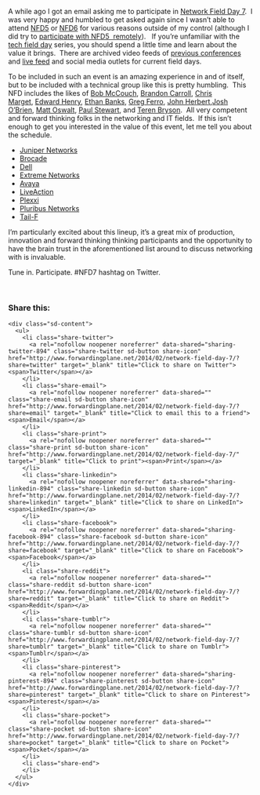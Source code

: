 A while ago I got an email asking me to participate in <a href="http://techfieldday.com/event/nfd7/" target="_blank">Network Field Day 7</a>.  I was very happy and humbled to get asked again since I wasn&#8217;t able to attend <a href="http://techfieldday.com/event/nfd5/" target="_blank">NFD5</a> or <a href="http://techfieldday.com/event/nfd6/" target="_blank">NFD6</a> for various reasons outside of my control (although I did try to <a title="Network Field Day 5 – Participate Remotely" href="http://www.forwardingplane.net/2013/03/network-field-day-5/" target="_blank">participate with NFD5  remotely</a>).   If you&#8217;re unfamiliar with the <a href="http://techfieldday.com/" target="_blank">tech field day</a> series, you should spend a little time and learn about the value it brings.  There are archived video feeds of <a href="http://techfieldday.com/timing/past/" target="_blank">previous conferences</a> and <a href="http://techfieldday.com/event/nfd7/" target="_blank">live feed</a> and social media outlets for current field days.

To be included in such an event is an amazing experience in and of itself, but to be included with a technical group like this is pretty humbling.  This NFD includes the likes of [Bob McCouch](http://techfieldday.com/delegate//bob-mccouch/), [Brandon Carroll](http://techfieldday.com/delegate/brandon-carroll/), [Chris Marget](http://techfieldday.com/delegate/chris-marget/), [Edward Henry](http://techfieldday.com/delegate//edward-henry/), [Ethan Banks](http://techfieldday.com/delegate//ethan-banks/), [Greg Ferro](http://techfieldday.com/delegate/rich-brambley/chris-evans/greg-ferro/), [John Herbert](http://techfieldday.com/delegate//john-herbert/),[Josh O&#8217;Brien](http://techfieldday.com/delegate/josh-obrien/), [Matt Oswalt](http://techfieldday.com/delegate/luca-delloca/matt-oswalt/), [Paul Stewart](http://techfieldday.com/delegate//paul-stewart/), and [Teren Bryson](http://techfieldday.com/delegate/luca-delloca/teren-bryson/).  All very competent and forward thinking folks in the networking and IT fields.  If this isn&#8217;t enough to get you interested in the value of this event, let me tell you about the schedule.

  * <a href="http://www.juniper.net/us/en/" target="_blank">Juniper Networks</a>
  * <a href="http://www.brocade.com/" target="_blank">Brocade</a>
  * <a href="http://www.dell.com/" target="_blank">Dell</a>
  * <a href="http://www.extremenetworks.com/" target="_blank">Extreme Networks</a>
  * <a href="http://www.avaya.com/" target="_blank">Avaya</a>
  * <a href="http://liveaction.com/" target="_blank">LiveAction</a>
  * <a href="http://www.plexxi.com/" target="_blank">Plexxi</a>
  * <a href="https://www.pluribusnetworks.com/" target="_blank">Pluribus Networks</a>
  * <a href="http://www.tail-f.com/" target="_blank">Tail-F</a>

I&#8217;m particularly excited about this lineup, it&#8217;s a great mix of production, innovation and forward thinking thinking participants and the opportunity to have the brain trust in the aforementioned list around to discuss networking with is invaluable.

Tune in. Participate. #NFD7 hashtag on Twitter.

&nbsp;

<div class="sharedaddy sd-sharing-enabled">
  <div class="robots-nocontent sd-block sd-social sd-social-icon-text sd-sharing">
    <h3 class="sd-title">
      Share this:
    </h3>
    
    <div class="sd-content">
      <ul>
        <li class="share-twitter">
          <a rel="nofollow noopener noreferrer" data-shared="sharing-twitter-894" class="share-twitter sd-button share-icon" href="http://www.forwardingplane.net/2014/02/network-field-day-7/?share=twitter" target="_blank" title="Click to share on Twitter"><span>Twitter</span></a>
        </li>
        <li class="share-email">
          <a rel="nofollow noopener noreferrer" data-shared="" class="share-email sd-button share-icon" href="http://www.forwardingplane.net/2014/02/network-field-day-7/?share=email" target="_blank" title="Click to email this to a friend"><span>Email</span></a>
        </li>
        <li class="share-print">
          <a rel="nofollow noopener noreferrer" data-shared="" class="share-print sd-button share-icon" href="http://www.forwardingplane.net/2014/02/network-field-day-7/" target="_blank" title="Click to print"><span>Print</span></a>
        </li>
        <li class="share-linkedin">
          <a rel="nofollow noopener noreferrer" data-shared="sharing-linkedin-894" class="share-linkedin sd-button share-icon" href="http://www.forwardingplane.net/2014/02/network-field-day-7/?share=linkedin" target="_blank" title="Click to share on LinkedIn"><span>LinkedIn</span></a>
        </li>
        <li class="share-facebook">
          <a rel="nofollow noopener noreferrer" data-shared="sharing-facebook-894" class="share-facebook sd-button share-icon" href="http://www.forwardingplane.net/2014/02/network-field-day-7/?share=facebook" target="_blank" title="Click to share on Facebook"><span>Facebook</span></a>
        </li>
        <li class="share-reddit">
          <a rel="nofollow noopener noreferrer" data-shared="" class="share-reddit sd-button share-icon" href="http://www.forwardingplane.net/2014/02/network-field-day-7/?share=reddit" target="_blank" title="Click to share on Reddit"><span>Reddit</span></a>
        </li>
        <li class="share-tumblr">
          <a rel="nofollow noopener noreferrer" data-shared="" class="share-tumblr sd-button share-icon" href="http://www.forwardingplane.net/2014/02/network-field-day-7/?share=tumblr" target="_blank" title="Click to share on Tumblr"><span>Tumblr</span></a>
        </li>
        <li class="share-pinterest">
          <a rel="nofollow noopener noreferrer" data-shared="sharing-pinterest-894" class="share-pinterest sd-button share-icon" href="http://www.forwardingplane.net/2014/02/network-field-day-7/?share=pinterest" target="_blank" title="Click to share on Pinterest"><span>Pinterest</span></a>
        </li>
        <li class="share-pocket">
          <a rel="nofollow noopener noreferrer" data-shared="" class="share-pocket sd-button share-icon" href="http://www.forwardingplane.net/2014/02/network-field-day-7/?share=pocket" target="_blank" title="Click to share on Pocket"><span>Pocket</span></a>
        </li>
        <li class="share-end">
        </li>
      </ul>
    </div>
  </div>
</div>
